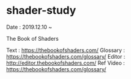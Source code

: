 # shader-study

Date : 2019.12.10 ~

The Book of Shaders

Text : https://thebookofshaders.com/
Glossary : https://thebookofshaders.com/glossary/
Editor : http://editor.thebookofshaders.com/
Ref Video : https://thebookofshaders.com/glossary/
